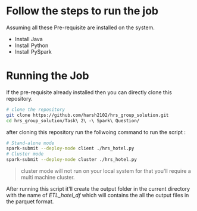 # Follow the steps to run the job

Assuming all these Pre-requisite are installed on the system.

- Install Java
- Install Python
- Install PySpark

# Running the Job

If the pre-requisite already installed then you can directly clone this repository.

```sh
# clone the repository
git clone https://github.com/harsh2102/hrs_group_solution.git
cd hrs_group_solution/Task\ 2\ -\ Spark\ Question/
```

after cloning this repository run the follwoing command to run the script :

```sh
# Stand-alone mode
spark-submit --deploy-mode client ./hrs_hotel.py
# Cluster mode
spark-submit --deploy-mode cluster ./hrs_hotel.py
```

> cluster mode will not run on your local system for that you'll require a multi machine cluster.

After running this script it'll create the output folder in the current directory with the name of <i>ETL_hotel_df</i> which will contains the all the output files in the parquet format.
